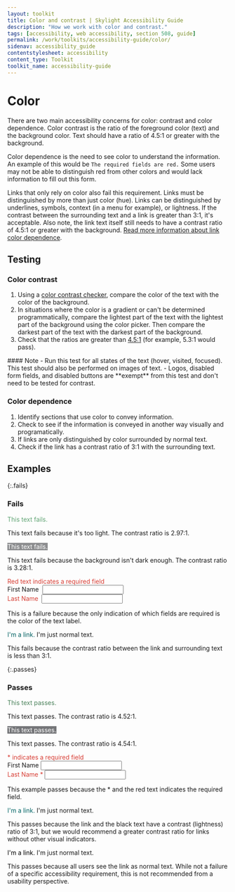 ```yaml
---
layout: toolkit
title: Color and contrast | Skylight Accessibility Guide
description: "How we work with color and contrast."
tags: [accessibility, web accessibility, section 508, guide]
permalink: /work/toolkits/accessibility-guide/color/
sidenav: accessibility_guide
contentstylesheet: accessibility
content_type: Toolkit
toolkit_name: accessibility-guide
---
```

# Color

There are two main accessibility concerns for color: contrast and color dependence. Color contrast is the ratio of the foreground color (text) and the background color. Text should have a ratio of 4.5:1 or greater with the background.

Color dependence is the need to see color to understand the information. An example of this would be `The required fields are red.` Some users may not be able to distinguish red from other colors and would lack information to fill out this form.

Links that only rely on color also fail this requirement. Links must be distinguished by more than just color (hue). Links can be distinguished by underlines, symbols, context (in a menu for example), or lightness. If the contrast between the surrounding text and a link is greater than 3:1, it's acceptable. Also note, the link text itself still needs to have a contrast ratio of 4.5:1 or greater with the background. [Read more information about link color dependence](https://www.w3.org/TR/2016/NOTE-WCAG20-TECHS-20161007/F73).

## Testing

### Color contrast

1. Using a [color contrast checker](http://www.paciellogroup.com/resources/contrastanalyser/), compare the color of the text with the color of the background.
2. In situations where the color is a gradient or can't be determined programmatically, compare the lightest part of the text with the lightest part of the background using the color picker. Then compare the darkest part of the text with the darkest part of the background.
3. Check that the ratios are greater than [4.5:1](https://www.w3.org/WAI/WCAG21/quickref/?versions=2.0#contrast-minimum) (for example, 5.3:1 would pass).

<div class="callout--alt" markdown='1'>
#### Note
- Run this test for all states of the text (hover, visited, focused). This test should also be performed on images of text.
- Logos, disabled form fields, and disabled buttons are **exempt** from this test and don't need to be tested for contrast.
</div>

### Color dependence

1. Identify sections that use color to convey information.
2. Check to see if the information is conveyed in another way visually and programatically.
3. If links are only distinguished by color surrounded by normal text.
4. Check if the link has a contrast ratio of 3:1 with the surrounding text.

## Examples

{:.fails}
### Fails
<div class="example">
  <span style = "color:#60A474">This text fails.</span>
</div>

This text fails because it's too light. The contrast ratio is 2.97:1.

<div class="example">
<span style = "color:#FFFFFF; background:#8D8E90">This text fails.</span>
</div>

This text fails because the background isn't dark enough. The contrast ratio is 3.28:1.

<div class="example">
  <div class="row">
    <div class="col-sm-12">
      <span style="color:#D73E35;">Red text indicates a required field</span>
    </div>
  </div>
  <div class="form-group">
    <label for="name">First Name&nbsp;</label>
    <input class='form-control' type = "text" id="name">
  </div>
  <div class="form-group">
    <label for="lname" style="color:#D73E35">Last Name&nbsp;</label>
    <input class='form-control' type= "text" id="lname">
  </div>
</div>

This is a failure because the only indication of which fields are required is the color of the text label.

<div class="example">
<span><a href="#" style="color:#006061; text-decoration:none; border-bottom-style: none;">I'm a link.</a> I'm just normal text.</span>
</div>

This fails because the contrast ratio between the link and surrounding text is less than 3:1.

{:.passes}
### Passes

<div class="example">
<span style = "color:#4B825B">This text passes.</span>
</div>

This text passes. The contrast ratio is 4.52:1.

<div class="example">
<span style = "color:#FFFFFF; background:#757679">This text passes.</span>
</div>

This text passes. The contrast ratio is 4.54:1.

<div class="example">
  <div class="row">
    <div class="col-sm-12">
      <span style="color:#D73E35;">* indicates a required field</span>
    </div>
  </div>
  <div class="form-group">
    <label for="name-2">First Name</label>
    <input class="form-control" type="text" id="name-2">
  </div>
  <div class="form-group">
    <label for="lname-2" style="color:#D73E35">Last Name *</label>
    <input class="form-control" type="text" id="lname-2">
  </div>
</div>

This example passes because the * and the red text indicates the required field.

<div class="example">
<span><a href="#" style="color:#006465; text-decoration:none; border-bottom-style: none;">I'm a link.</a> I'm just normal text.</span>
</div>

This passes because the link and the black text have a contrast (lightness) ratio of 3:1, but we would recommend a greater contrast ratio for links without other visual indicators.

<div class="example">
<span><a href="#" style="color:#000000; text-decoration:none; border-bottom-style: none;">I'm a link.</a> I'm just normal text.</span>
</div>

This passes because all users see the link as normal text. While not a failure of a specific accessibility requirement, this is not recommended from a usability perspective.

